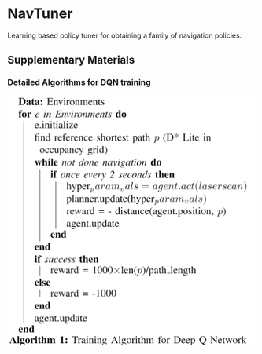 # NavTuner
Learning based policy tuner for obtaining a family of navigation policies.

## Supplementary Materials
### Detailed Algorithms for DQN training

![training algorithm for DQN](https://github.com/ivaROS/NavTuner/blob/main/images/training_algo.png?raw=true)
